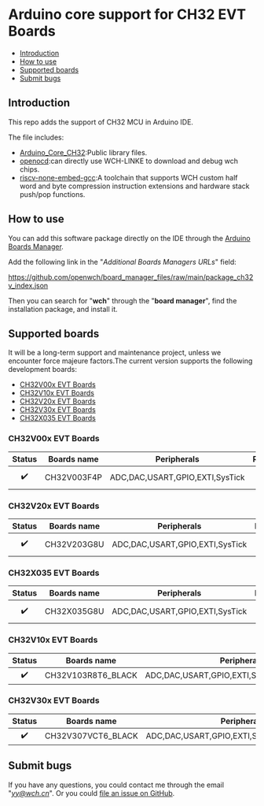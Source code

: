# Arduino core support for CH32 EVT Boards

* [Introduction](https://github.com/openwch/arduino_core_ch32#Introduction)<br>
* [How to use](https://github.com/openwch/arduino_core_ch32#How-to-use)<br>
* [Supported boards](https://github.com/openwch/arduino_core_ch32#Supported-boards)<br>
* [Submit bugs](https://github.com/openwch/arduino_core_ch32#Submit-bugs)<br>

## Introduction

This repo adds the support of CH32 MCU in Arduino IDE.<br>

The file includes:
* [Arduino_Core_CH32](https://github.com/openwch/arduino_core_ch32):Public library files.
* [openocd](https://github.com/openwch/openocd_wch):can directly use WCH-LINKE to download and debug wch chips.
* [riscv-none-embed-gcc](https://github.com/openwch/risc-none-embed-gcc):A toolchain that supports WCH custom half word and byte compression instruction extensions and hardware stack push/pop functions.

## How to use

You can add this software package directly on the IDE through the [Arduino Boards Manager](https://www.arduino.cc/en/guide/cores).

Add the following link in the "*Additional Boards Managers URLs*" field:

https://github.com/openwch/board_manager_files/raw/main/package_ch32v_index.json

Then you can search for "**wch**" through the "**board manager**", find the installation package, and install it.

## Supported boards

It will be a long-term support and maintenance project, unless we encounter force majeure factors.The current version supports the following development boards:

- [CH32V00x EVT Boards](#CH32V00x-EVT-Boards)
- [CH32V10x EVT Boards](#CH32V10x-EVT-Boards)
- [CH32V20x EVT Boards](#CH32V20x-EVT-Boards)
- [CH32V30x EVT Boards](#CH32V30x-EVT-Boards)
- [CH32X035 EVT Boards](#CH32X035-EVT-Boards)

### CH32V00x EVT Boards

| Status | Boards name | Peripherals | Release | Notes |
| :----: |     ----    |     ----    | :-----: | :---- |
| :heavy_check_mark: | CH32V003F4P | ADC,DAC,USART,GPIO,EXTI,SysTick | 1.0.0 | SPI,I2C_Master since 1.0.2 |

### CH32V20x EVT Boards

| Status | Boards name | Peripherals | Release | Notes |
| :----: |     ----    |     ----    | :-----: | :---- |
| :heavy_check_mark: | CH32V203G8U | ADC,DAC,USART,GPIO,EXTI,SysTick | 1.0.0 | SPI,I2C_Master since 1.0.2 |

### CH32X035 EVT Boards

| Status | Boards name | Peripherals | Release | Notes |
| :----: |     ----    |     ----    | :-----: | :---- |
| :heavy_check_mark: | CH32X035G8U | ADC,DAC,USART,GPIO,EXTI,SysTick | 1.0.1 | SPI,I2C_Master since 1.0.2 | 

### CH32V10x EVT Boards

| Status | Boards name | Peripherals | Release | Notes |
| :----: |     ----    |     ----    | :-----: | :---- |
| :heavy_check_mark: | CH32V103R8T6_BLACK | ADC,DAC,USART,GPIO,EXTI,SysTick,SPI,I2C_Master | 1.0.3 | - |

### CH32V30x EVT Boards

| Status | Boards name | Peripherals | Release | Notes |
| :----: |     ----    |     ----    | :-----: | :---- |
| :heavy_check_mark: | CH32V307VCT6_BLACK | ADC,DAC,USART,GPIO,EXTI,SysTick,SPI,I2C_Master | 1.0.3 | - |

## Submit bugs

If you have any questions, you could contact me through the email "*yy@wch.cn*".
Or you could [file an issue on GitHub](https://github.com/openwch/arduino_core_ch32/issues/new).


